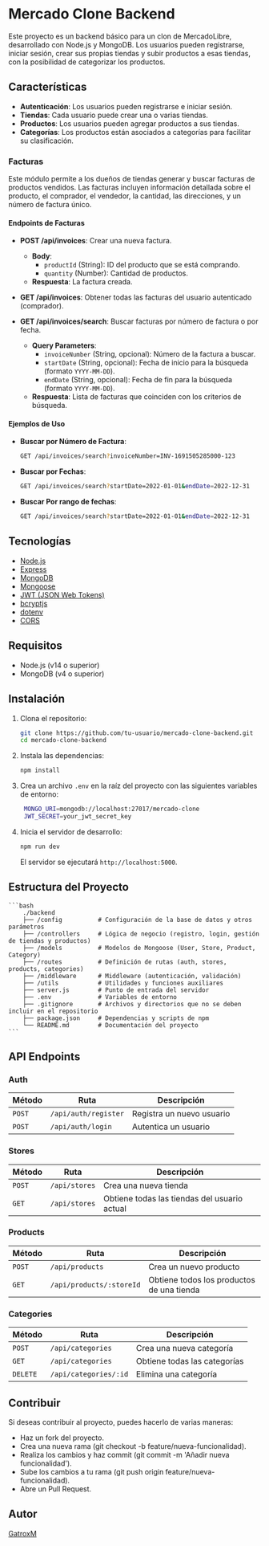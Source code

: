 # Mercado Clone Backend

Este proyecto es un backend básico para un clon de MercadoLibre, desarrollado con Node.js y MongoDB. Los usuarios pueden registrarse, iniciar sesión, crear sus propias tiendas y subir productos a esas tiendas, con la posibilidad de categorizar los productos.

## Características

- **Autenticación**: Los usuarios pueden registrarse e iniciar sesión.
- **Tiendas**: Cada usuario puede crear una o varias tiendas.
- **Productos**: Los usuarios pueden agregar productos a sus tiendas.
- **Categorías**: Los productos están asociados a categorías para facilitar su clasificación.

### Facturas

Este módulo permite a los dueños de tiendas generar y buscar facturas de productos vendidos. Las facturas incluyen información detallada sobre el producto, el comprador, el vendedor, la cantidad, las direcciones, y un número de factura único.

#### Endpoints de Facturas

- **POST /api/invoices**: Crear una nueva factura.

  - **Body**:
    - `productId` (String): ID del producto que se está comprando.
    - `quantity` (Number): Cantidad de productos.
  - **Respuesta**: La factura creada.

- **GET /api/invoices**: Obtener todas las facturas del usuario autenticado (comprador).

- **GET /api/invoices/search**: Buscar facturas por número de factura o por fecha.
  - **Query Parameters**:
    - `invoiceNumber` (String, opcional): Número de la factura a buscar.
    - `startDate` (String, opcional): Fecha de inicio para la búsqueda (formato `YYYY-MM-DD`).
    - `endDate` (String, opcional): Fecha de fin para la búsqueda (formato `YYYY-MM-DD`).
  - **Respuesta**: Lista de facturas que coinciden con los criterios de búsqueda.

#### Ejemplos de Uso

- **Buscar por Número de Factura**:

  ```bash
  GET /api/invoices/search?invoiceNumber=INV-1691505285000-123
  ```

- **Buscar por Fechas**:
  ```bash
  GET /api/invoices/search?startDate=2022-01-01&endDate=2022-12-31
  ```
- **Buscar Por rango de fechas**:
  ```bash
  GET /api/invoices/search?startDate=2022-01-01&endDate=2022-12-31
  ```

## Tecnologías

- [Node.js](https://nodejs.org/)
- [Express](https://expressjs.com/)
- [MongoDB](https://www.mongodb.com/)
- [Mongoose](https://mongoosejs.com/)
- [JWT (JSON Web Tokens)](https://jwt.io/)
- [bcryptjs](https://www.npmjs.com/package/bcryptjs)
- [dotenv](https://www.npmjs.com/package/dotenv)
- [CORS](https://www.npmjs.com/package/cors)

## Requisitos

- Node.js (v14 o superior)
- MongoDB (v4 o superior)

## Instalación

1. Clona el repositorio:

   ```bash
   git clone https://github.com/tu-usuario/mercado-clone-backend.git
   cd mercado-clone-backend
   ```

2. Instala las dependencias:

   ```bash
   npm install
   ```

3. Crea un archivo `.env` en la raíz del proyecto con las siguientes variables de entorno:

   ```bash
    MONGO_URI=mongodb://localhost:27017/mercado-clone
    JWT_SECRET=your_jwt_secret_key
   ```

4. Inicia el servidor de desarrollo:
   ```bash
   npm run dev
   ```
   El servidor se ejecutará `http://localhost:5000`.

## Estructura del Proyecto

    ```bash
        ./backend
        ├── /config          # Configuración de la base de datos y otros parámetros
        ├── /controllers     # Lógica de negocio (registro, login, gestión de tiendas y productos)
        ├── /models          # Modelos de Mongoose (User, Store, Product, Category)
        ├── /routes          # Definición de rutas (auth, stores, products, categories)
        ├── /middleware      # Middleware (autenticación, validación)
        ├── /utils           # Utilidades y funciones auxiliares
        ├── server.js        # Punto de entrada del servidor
        ├── .env             # Variables de entorno
        ├── .gitignore       # Archivos y directorios que no se deben incluir en el repositorio
        ├── package.json     # Dependencias y scripts de npm
        └── README.md        # Documentación del proyecto
    ```

## API Endpoints

### Auth

| Método | Ruta                 | Descripción               |
| ------ | -------------------- | ------------------------- |
| `POST` | `/api/auth/register` | Registra un nuevo usuario |
| `POST` | `/api/auth/login`    | Autentica un usuario      |

### Stores

| Método | Ruta          | Descripción                                  |
| ------ | ------------- | -------------------------------------------- |
| `POST` | `/api/stores` | Crea una nueva tienda                        |
| `GET`  | `/api/stores` | Obtiene todas las tiendas del usuario actual |

### Products

| Método | Ruta                     | Descripción                               |
| ------ | ------------------------ | ----------------------------------------- |
| `POST` | `/api/products`          | Crea un nuevo producto                    |
| `GET`  | `/api/products/:storeId` | Obtiene todos los productos de una tienda |

### Categories

| Método   | Ruta                  | Descripción                  |
| -------- | --------------------- | ---------------------------- |
| `POST`   | `/api/categories`     | Crea una nueva categoría     |
| `GET`    | `/api/categories`     | Obtiene todas las categorías |
| `DELETE` | `/api/categories/:id` | Elimina una categoría        |

## Contribuir

Si deseas contribuir al proyecto, puedes hacerlo de varias maneras:

- Haz un fork del proyecto.
- Crea una nueva rama (git checkout -b feature/nueva-funcionalidad).
- Realiza los cambios y haz commit (git commit -m 'Añadir nueva funcionalidad').
- Sube los cambios a tu rama (git push origin feature/nueva-funcionalidad).
- Abre un Pull Request.

## Autor

[GatroxM](https://github.com/gatroxm)
